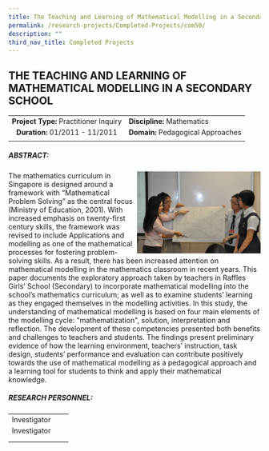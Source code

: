 ```yaml
---
title: The Teaching and Learning of Mathematical Modelling in a Secondary School
permalink: /research-projects/Completed-Projects/com50/
description: ""
third_nav_title: Completed Projects
---
```

## THE TEACHING AND LEARNING OF MATHEMATICAL MODELLING IN A SECONDARY SCHOOL

|   |   |
|:-:|---|
| **Project Type:** Practitioner Inquiry  | **Discipline:** Mathematics  |
| **Duration:** 01/2011 - 11/2011  | **Domain:** Pedagogical Approaches  |
|   |   |

##### ABSTRACT:

<img src="/images/mathematical modelling.jpg" style="width:49%" align=right>
The mathematics curriculum in Singapore is designed around a framework with “Mathematical Problem Solving” as the central focus (Ministry of Education, 2001). With increased emphasis on twenty-first century skills, the framework was revised to include Applications and modelling as one of the mathematical processes for fostering problem-solving skills. As a result, there has been increased attention on mathematical modelling in the mathematics classroom in recent years. This paper documents the exploratory approach taken by teachers in Raffles Girls’ School (Secondary) to incorporate mathematical modelling into the school’s mathematics curriculum; as well as to examine students’ learning as they engaged themselves in the modelling activities. In this study, the understanding of mathematical modelling is based on four main elements of the modelling cycle: "mathematization", solution, interpretation and reflection. The development of these competencies presented both benefits and challenges to teachers and students. The findings present preliminary evidence of how the learning environment, teachers’ instruction, task design, students’ performance and evaluation can contribute positively towards the use of mathematical modelling as a pedagogical approach and a learning tool for students to think and apply their mathematical knowledge.

##### RESEARCH PERSONNEL:

|   |   |   |
|:-:|---|---|
| Investigator  |   |   |
| Investigator  |   |   |
|   |   |   |
|   |   |   |